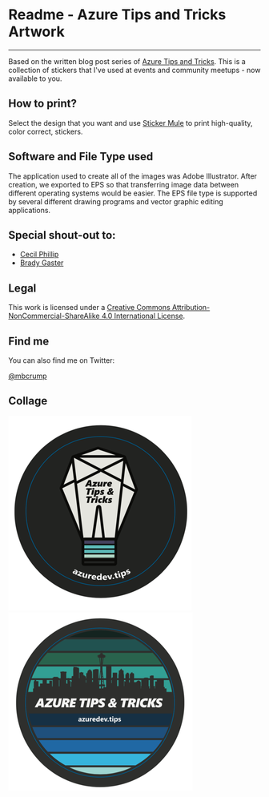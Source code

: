 
# Readme - Azure Tips and Tricks Artwork
----------------------
 
Based on the written blog post series of [Azure Tips and Tricks](http://azuredev.tips/). This is a collection of stickers that I've used at events and community meetups - now available to you. 

## How to print?

Select the design that you want and use [Sticker Mule](https://www.stickermule.com/) to print high-quality, color correct, stickers. 

## Software and File Type used

The application used to create all of the images was Adobe Illustrator. After creation, we exported to EPS so that transferring image data between different operating systems would be easier. The EPS file type is supported by several different drawing programs and vector graphic editing applications. 

## Special shout-out to:

* [Cecil Phillip](https://twitter.com/cecilphillip)
* [Brady Gaster](https://twitter.com/bradygaster)

## Legal

This work is licensed under a [Creative Commons Attribution-NonCommercial-ShareAlike 4.0 International License](http://creativecommons.org/licenses/by-nc-sa/4.0/).

## Find me

You can also find me on Twitter: 

[@mbcrump](https://twitter.com/mbcrump)

## Collage

![Lightbulb](https://github.com/mbcrump/AzureTipsAndTricks/blob/master/stickers/preview/lightbulb.png)
![Seattle](https://github.com/mbcrump/AzureTipsAndTricks/blob/master/stickers/preview/seattle.png)
